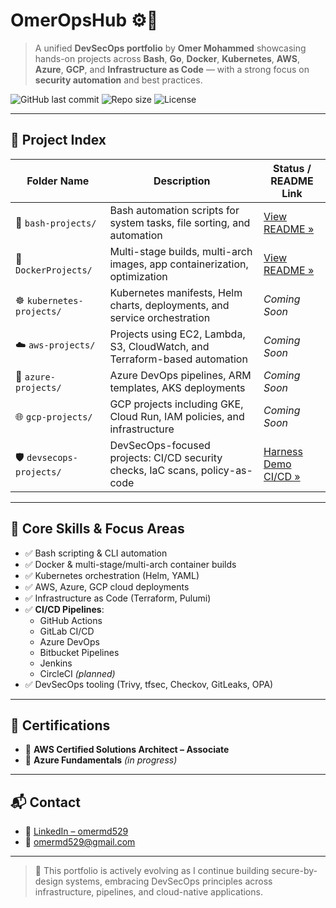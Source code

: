 # OmerOpsHub ⚙️🐧



> A unified **DevSecOps portfolio** by **Omer Mohammed** showcasing hands-on projects across **Bash**, **Go**, **Docker**, **Kubernetes**, **AWS**, **Azure**, **GCP**, and **Infrastructure as Code** — with a strong focus on **security automation** and best practices.

![GitHub last commit](https://img.shields.io/github/last-commit/omermd529/OmerOps?style=flat-square)
![Repo size](https://img.shields.io/github/repo-size/omermd529/OmerOps?style=flat-square)
![License](https://img.shields.io/github/license/omermd529/OmerOps?style=flat-square)

---

## 📁 Project Index

| Folder Name              | Description                                                                 | Status / README Link                               |
|--------------------------|-----------------------------------------------------------------------------|--------------------------------------------------|
| 🐧 `bash-projects/`       | Bash automation scripts for system tasks, file sorting, and automation      | [View README »](./bash-projects/README.md)       |
| 🐳 `DockerProjects/`      | Multi-stage builds, multi-arch images, app containerization, optimization   | [View README »](./DockerProjects/README.md)      |
| ☸️ `kubernetes-projects/` | Kubernetes manifests, Helm charts, deployments, and service orchestration   | _Coming Soon_                                    |
| ☁️ `aws-projects/`        | Projects using EC2, Lambda, S3, CloudWatch, and Terraform-based automation  | _Coming Soon_                                    |
| 🔷 `azure-projects/`      | Azure DevOps pipelines, ARM templates, AKS deployments                      | _Coming Soon_                                    |
| 🌐 `gcp-projects/`        | GCP projects including GKE, Cloud Run, IAM policies, and infrastructure     | _Coming Soon_                                    |
| 🛡️ `devsecops-projects/` | DevSecOps-focused projects: CI/CD security checks, IaC scans, policy-as-code| [Harness Demo CI/CD »](./devsecops-projects/harness-demo-cicd/README.md) |

---

## 🎯 Core Skills & Focus Areas

- ✅ Bash scripting & CLI automation
- ✅ Docker & multi-stage/multi-arch container builds
- ✅ Kubernetes orchestration (Helm, YAML)
- ✅ AWS, Azure, GCP cloud deployments
- ✅ Infrastructure as Code (Terraform, Pulumi)
- ✅ **CI/CD Pipelines**:
  - GitHub Actions  
  - GitLab CI/CD  
  - Azure DevOps  
  - Bitbucket Pipelines  
  - Jenkins  
  - CircleCI *(planned)*
- ✅ DevSecOps tooling (Trivy, tfsec, Checkov, GitLeaks, OPA)

---

## 📜 Certifications

- 🏅 **AWS Certified Solutions Architect – Associate**
- 🧠 **Azure Fundamentals** *(in progress)*

---

## 📬 Contact

- 🔗 [LinkedIn – omermd529](https://linkedin.com/in/mdomer529)
- 📧 omermd529@gmail.com

---

> 🚧 This portfolio is actively evolving as I continue building secure-by-design systems, embracing DevSecOps principles across infrastructure, pipelines, and cloud-native applications.
